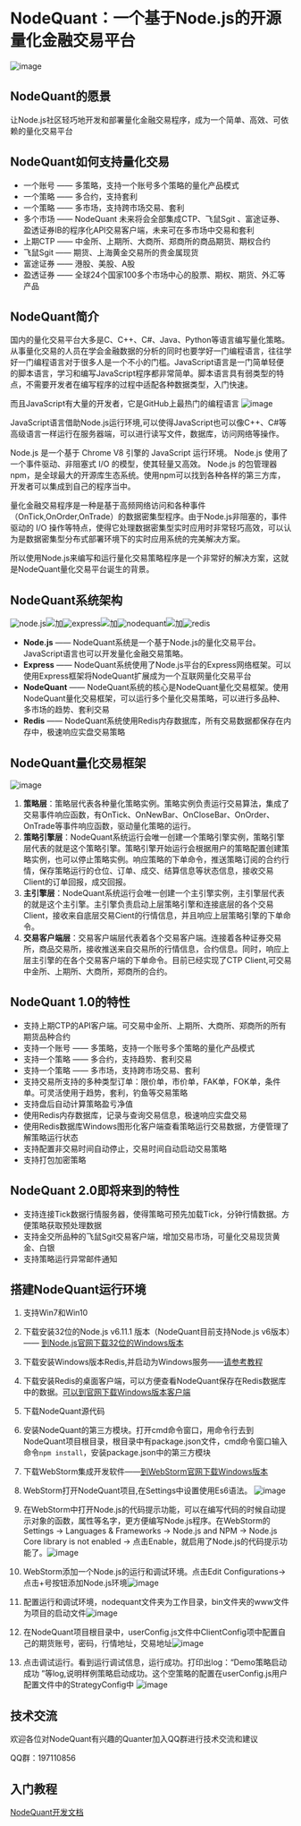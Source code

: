 # NodeQuant：一个基于Node.js的开源量化金融交易平台
![image](http://i2.kiimg.com/1949/2fbd754431d72fa9.jpg)

## NodeQuant的愿景

让Node.js社区轻巧地开发和部署量化金融交易程序，成为一个简单、高效、可依赖的量化交易平台

## NodeQuant如何支持量化交易

- 一个账号 —— 多策略，支持一个账号多个策略的量化产品模式
- 一个策略 —— 多合约，支持套利
- 一个策略 —— 多市场，支持跨市场交易、套利
- 多个市场 —— NodeQuant 未来将会全部集成CTP、飞鼠Sgit 、富途证券、盈透证券IB的程序化API交易客户端，未来可在多市场中交易和套利
- 上期CTP  —— 中金所、上期所、大商所、郑商所的商品期货、期权合约
- 飞鼠Sgit —— 期货、上海黄金交易所的贵金属现货
- 富途证券 —— 港股、美股、A股
- 盈透证券 —— 全球24个国家100多个市场中心的股票、期权、期货、外汇等产品

## NodeQuant简介
国内的量化交易平台大多是C、C++、C#、Java、Python等语言编写量化策略。从事量化交易的人员在学会金融数据的分析的同时也要学好一门编程语言，往往学好一门编程语言对于很多人是一个不小的门槛。JavaScript语言是一门简单轻便的脚本语言，学习和编写JavaScript程序都非常简单。脚本语言具有弱类型的特点，不需要开发者在编写程序的过程中适配各种数据类型，入门快速。

而且JavaScript有大量的开发者，它是GitHub上最热门的编程语言
![image](http://i2.kiimg.com/1949/f5d21c3656d0792c.jpg)

JavaScript语言借助Node.js运行环境,可以使得JavaScript也可以像C++、C#等高级语言一样运行在服务器端，可以进行读写文件，数据库，访问网络等操作。

Node.js 是一个基于 Chrome V8 引擎的 JavaScript 运行环境。 
Node.js 使用了一个事件驱动、非阻塞式 I/O 的模型，使其轻量又高效。 
Node.js 的包管理器 npm，是全球最大的开源库生态系统。使用npm可以找到各种各样的第三方库，开发者可以集成到自己的程序当中。

量化金融交易程序是一种是基于高频网络访问和各种事件（OnTick,OnOrder,OnTrade）的数据密集型程序。由于Node.js非阻塞的，事件驱动的 I/O 操作等特点，使得它处理数据密集型实时应用时非常轻巧高效，可以认为是数据密集型分布式部署环境下的实时应用系统的完美解决方案。

所以使用Node.js来编写和运行量化交易策略程序是一个非常好的解决方案，这就是NodeQuant量化交易平台诞生的背景。

## NodeQuant系统架构
![node.js](http://i2.nbimg.com/605009/5509796883d486c7.jpg)![加](http://i4.fuimg.com/605009/be9d40cbc1b82106.jpg)![express](http://i2.nbimg.com/605009/eefea14a8a637385.jpg)![加](http://i4.fuimg.com/605009/be9d40cbc1b82106.jpg)![nodequant](http://i2.nbimg.com/605009/038aef6f11b224f4.jpg)![加](http://i4.fuimg.com/605009/be9d40cbc1b82106.jpg)![redis](http://i2.nbimg.com/605009/c0038278cda84ed5.jpg)
- **Node.js** —— NodeQuant系统是一个基于Node.js的量化交易平台。JavaScript语言也可以开发量化金融交易策略。
- **Express** —— NodeQuant系统使用了Node.js平台的Express网络框架。可以使用Express框架将NodeQuant扩展成为一个互联网量化交易平台
- **NodeQuant** —— NodeQuant系统的核心是NodeQuant量化交易框架。使用NodeQuant量化交易框架，可以运行多个量化交易策略，可以进行多品种、多市场的趋势、套利交易
- **Redis** —— NodeQuant系统使用Redis内存数据库，所有交易数据都保存在内存中，极速响应实盘交易策略


## NodeQuant量化交易框架

![image](http://i2.kiimg.com/1949/5c05aec0fc211d76.png)

1. **策略层**：策略层代表各种量化策略实例。策略实例负责运行交易算法，集成了交易事件响应函数，有OnTick、OnNewBar、OnCloseBar、OnOrder、OnTrade等事件响应函数，驱动量化策略的运行。
2. **策略引擎层**：NodeQuant系统运行会唯一创建一个策略引擎实例，策略引擎层代表的就是这个策略引擎。策略引擎开始运行会根据用户的策略配置创建策略实例，也可以停止策略实例。响应策略的下单命令，推送策略订阅的合约行情，保存策略运行的仓位、订单、成交、结算信息等状态信息，接收交易Client的订单回报，成交回报。
3. **主引擎层**：NodeQuant系统运行会唯一创建一个主引擎实例，主引擎层代表的就是这个主引擎。主引擎负责启动上层策略引擎和连接底层的各个交易Client，接收来自底层交易Cient的行情信息，并且响应上层策略引擎的下单命令。
4. **交易客户端层**：交易客户端层代表着各个交易客户端。连接着各种证券交易所，商品交易所，接收推送来自交易所的行情信息，合约信息。同时，响应上层主引擎的在各个交易客户端的下单命令。目前已经实现了CTP Client,可交易中金所、上期所、大商所，郑商所的合约。

## NodeQuant 1.0的特性
- 支持上期CTP的API客户端。可交易中金所、上期所、大商所、郑商所的所有期货品种合约
- 支持一个账号 —— 多策略，支持一个账号多个策略的量化产品模式
- 支持一个策略 —— 多合约，支持趋势、套利交易
- 支持一个策略 —— 多市场，支持跨市场交易、套利
- 支持交易所支持的多种类型订单：限价单，市价单，FAK单，FOK单，条件单。可灵活使用于趋势，套利，钓鱼等交易策略
- 支持盘后自动计算策略盈亏净值
- 使用Redis内存数据库，记录与查询交易信息，极速响应实盘交易
- 使用Redis数据库Windows图形化客户端查看策略运行交易数据，方便管理了解策略运行状态
- 支持配置非交易时间自动停止，交易时间自动启动交易策略
- 支持打包加密策略

## NodeQuant 2.0即将来到的特性
- 支持连接Tick数据行情服务器，使得策略可预先加载Tick，分钟行情数据。方便策略获取预处理数据
- 支持金交所品种的飞鼠Sgit交易客户端，增加交易市场，可量化交易现货黄金、白银
- 支持策略运行异常邮件通知


## 搭建NodeQuant运行环境
1. 支持Win7和Win10
2. 下载安装32位的Node.js v6.11.1 版本（NodeQuant目前支持Node.js v6版本）—— [到Node.js官网下载32位的Windows版本](https://nodejs.org/en/download/)
3. 下载安装Windows版本Redis,并启动为Windows服务——[请参考教程](http://keenwon.com/1275.html)

4. 下载安装Redis的桌面客户端，可以方便查看NodeQuant保存在Redis数据库中的数据。[可以到官网下载Windows版本客户端](https://redisdesktop.com/download)
5. 下载NodeQuant源代码
6. 安装NodeQuant的第三方模块。打开cmd命令窗口，用命令行去到NodeQuant项目根目录，根目录中有package.json文件，cmd命令窗口输入命令```npm install```，安装package.json中的第三方模块

7. 下载WebStorm集成开发软件——[到WebStorm官网下载Windows版本](http://www.jetbrains.com/webstorm/)
8. WebStorm打开NodeQuant项目,在Settings中设置使用Es6语法。 ![image](http://i2.kiimg.com/1949/c8ce699f9931f362.png)
9. 在WebStorm中打开Node.js的代码提示功能，可以在编写代码的时候自动提示对象的函数，属性等名字，更方便编写Node.js程序。在WebStorm的Settings -> Languages & Frameworks -> Node.js and NPM -> Node.js Core library is not enabled -> 点击Enable，就启用了Node.js的代码提示功能了。![image](http://i2.kiimg.com/1949/9762caca3f7503f6.png)
10. WebStorm添加一个Node.js的运行和调试环境。点击Edit Configurations->点击+号按钮添加Node.js环境![image](http://i1.buimg.com/1949/c9b638912962296f.png)
11. 配置运行和调试环境，nodequant文件夹为工作目录，bin文件夹的www文件为项目的启动文件![image](http://i2.kiimg.com/1949/e5fee1112eec9505.png)
12. 在NodeQuant项目根目录中，userConfig.js文件中ClientConfig项中配置自己的期货账号，密码，行情地址，交易地址![image](http://chuantu.biz/t6/2/1502551222x1876853738.png)
13. 点击调试运行。看到运行调试信息，运行成功。打印出log：“Demo策略启动成功 ”等log,说明样例策略启动成功。这个空策略的配置在userConfig.js用户配置文件中的StrategyConfig中
![image](http://chuantu.biz/t6/2/1502551531x2890149655.png)



## 技术交流

欢迎各位对NodeQuant有兴趣的Quanter加入QQ群进行技术交流和建议

QQ群：197110856

## 入门教程

[NodeQuant开发文档](https://www.markbj.com/book/2ui9718/15921)
